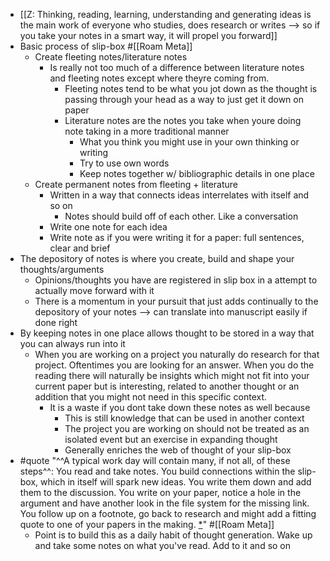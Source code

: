 - [[Z: Thinking, reading, learning, understanding and generating ideas is the main work of everyone who studies, does research or writes --> so if you take your notes in a smart way, it will propel you forward]]
- Basic process of slip-box #[[Roam Meta]]
    - Create fleeting notes/literature notes
        - Is really not too much of a difference between literature notes and fleeting notes except where theyre coming from.
            - Fleeting notes tend to be what you jot down as the thought is passing through your head as a way to just get it down on paper
            - Literature notes are the notes you take when youre doing note taking in a more traditional manner
                - What you think you might use in your own thinking or writing
                - Try to use own words
                - Keep notes together w/ bibliographic details in one place
    - Create permanent notes from fleeting + literature
        - Written in a way that connects ideas interrelates with itself and so on
            - Notes should build off of each other. Like a conversation
        - Write one note for each idea
        - Write note as if you were writing it for a paper: full sentences, clear and brief
- The depository of notes is where you create, build and shape your thoughts/arguments
    - Opinions/thoughts you have are registered in slip box in a attempt to actually move forward with it
    - There is a momentum in your pursuit that just adds continually to the depository of your notes --> can translate into manuscript easily if done right
- By keeping notes in one place allows thought to be stored in a way that you can always run into it
    - When you are working on a project you naturally do research for that project. Oftentimes you are looking for an answer. When you do the reading there will naturally be insights which might not fit into your current paper but is interesting, related to another thought or an addition that you might not need in this specific context. 
        - It is a waste if you dont take down these notes as well because
            - This is still knowledge that can be used in another context
            - The project you are working on should not be treated as an isolated event but an exercise in expanding thought 
            - Generally enriches the web of thought of your slip-box
- #quote "^^A typical work day will contain many, if not all, of these steps^^: You read and take notes. You build connections within the slip-box, which in itself will spark new ideas. You write them down and add them to the discussion. You write on your paper, notice a hole in the argument and have another look in the file system for the missing link. You follow up on a footnote, go back to research and might add a fitting quote to one of your papers in the making. [*](((JyB58IMPZ)))" #[[Roam Meta]]
    - Point is to build this as a daily habit of thought generation. Wake up and take some notes on what you've read. Add to it and so on
